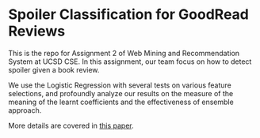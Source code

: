 # Spoiler Classification for GoodRead Reviews

This is the repo for Assignment 2 of Web Mining and Recommendation System at UCSD CSE. In this assignment, our team focus on how to detect spoiler given a book review.

We use the Logistic Regression with several tests on various feature selections, and profoundly analyze our results on the measure of the meaning of the learnt coefficients and the effectiveness of ensemble approach.

More details are covered in [this paper](./final.pdf).
